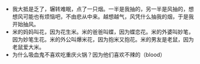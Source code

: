 - 我大抵是乏了，辗转难眠，点了一只烟。一半是我抽的，另一半是风抽的，想想风可能也有烦恼吧，不由悲从中来。越想越气，风凭什么抽我的烟，于是我开始抽风。
- 米的妈妈叫花，因为花生米。米的爸爸叫蝶，因为蝶恋花。米的外婆叫妙笔，因为妙笔生花。米的外公叫爆米花，因为抱米又抱花。米的男友是老鼠，因为老鼠爱大米。
- 为什么吸血鬼不喜欢吃重庆火锅？因为他们喜欢不辣的（blood）
